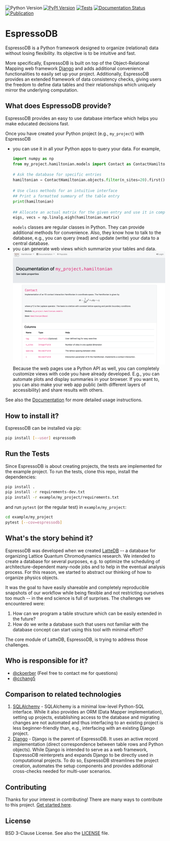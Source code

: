 ![Python Version](https://img.shields.io/pypi/pyversions/espressodb)
[![PyPI Version](https://img.shields.io/pypi/v/espressodb)](https://pypi.org/project/espressodb/)
[![Tests](https://github.com/callat-qcd/espressodb/workflows/Tests/badge.svg)](https://github.com/callat-qcd/espressodb/actions)
[![Documentation Status](https://readthedocs.org/projects/espressodb/badge/?version=latest)](https://espressodb.readthedocs.io/en/latest/?badge=latest)
[![Publication](https://joss.theoj.org/papers/d0342f15684b9a464faed7c59784f734/status.svg)](https://joss.theoj.org/papers/d0342f15684b9a464faed7c59784f734)





# EspressoDB

EspressoDB is a Python framework designed to organize (relational) data without losing flexibility.
Its objective is to be intuitive and fast.

More specifically, EspressoDB is built on top of the Object-Relational Mapping web framework [Django](https://docs.djangoproject.com) and adds additional convenience functionalities to easily set up your project.
Additionally, EspressoDB provides an extended framework of data consistency checks, giving users the freedom to define data tables and their relationships which uniquely mirror the underlying computation.


## What does EspressoDB provide?

EspressoDB provides an easy to use database interface which helps you make educated decisions fast.

Once you have created your Python project (e.g., `my_project`) with EspressoDB

* you can use it in all your Python apps to query your data. For example,
    ```python
    import numpy as np
    from my_project.hamiltonian.models import Contact as ContactHamiltonian

    # Ask the database for specific entries
    hamiltonian = ContactHamiltonian.objects.filter(n_sites=20).first()

    # Use class methods for an intuitive interface
    ## Print a formatted summary of the table entry
    print(hamiltonian)

    ## Allocate an actual matrix for the given entry and use it in computations
    eigs, vecs = np.linalg.eigh(hamiltonian.matrix)
    ```
    `models` classes are regular classes in Python.
    They can provide additional methods for convenience.
    Also, they know how to talk to the database, e.g., you can query (read) and update (write) your data to a central database.
* you can generate web views which summarize your tables and data.
    ![Docpage example](https://raw.githubusercontent.com/callat-qcd/espressodb/master/doc-src/_static/webview-example.png)
    Because the web pages use a Python API as well, you can completely customize views with code you have already developed.
    E.g., you can automate plots and display summaries in your browser.
    If you want to, you can also make your web app public (with different layers of accessibility) and share results with others.


See also the [Documentation](https://espressodb.readthedocs.io/en/latest/) for more detailed usage instructions.

## How to install it?
EspressoDB can be installed via pip:
```bash
pip install [--user] espressodb
```

## Run the Tests
Since EspressoDB is about creating projects, the tests are implemented for the example project.
To run the tests, clone this repo, install the dependencies:
```bash
pip install .
pip install -r requirements-dev.txt
pip install -r example/my_project/requirements.txt
```
and run `pytest` (or the regular test) in `example/my_project`:
```bash
cd example/my_project
pytest [--cov=espressodb]
```

## What's the story behind it?

EspressoDB was developed when we created [LatteDB](https://www.github.com/callat-qcd/lattedb) -- a database for organizing Lattice Quantum Chromodynamics research.
We intended to create a database for several purposes, e.g. to optimize the scheduling of architecture-dependent many-node jobs and to help in the eventual analysis process.
For this reason, we started to abstract our thinking of how to organize physics objects.

It was the goal to have easily shareable and completely reproducible snapshots of our workflow while being flexible and not restricting ourselves too much -- in the end science is full of surprises.
The challenges we encountered were:
1. How can we program a table structure which can be easily extended in the future?
2. How do we write a database such that users not familiar with the database concept can start using this tool with minimal effort?

The core module of LatteDB, EspressoDB, is trying to address those challenges.

## Who is responsible for it?
* [@ckoerber](https://www.ckoerber.com) (Feel free to contact me for questions)
* [@cchang5](https://github.com/cchang5)

## Comparison to related technologies

1. [SQLAlchemy](https://www.sqlalchemy.org) - SQLAlchemy is a minimal low-level Python-SQL interface. While it also provides an ORM (Data Mapper implementation), setting up projects, establishing access to the database and migrating changes are not automated and thus interfacing to an existing project is less beginner-friendly than, e.g., interfacing with an existing Django project.
2. [Django](https://www.djangoproject.com) - Django is the parent of EspressoDB. It uses an active record implementation (direct correspondence between table rows and Python objects). While Django is intended to serve as a web framework, EspressoDB reinterprets and expands Django to be directly used in computational projects. To do so, EspressoDB streamlines the project creation, automates the setup components and provides additional cross-checks needed for multi-user scenarios.

## Contributing
Thanks for your interest in contributing! There are many ways to contribute to this project.
[Get started here](CONTRIBUTING.md).

## License

BSD 3-Clause License. See also the [LICENSE](LICENSE.md) file.
